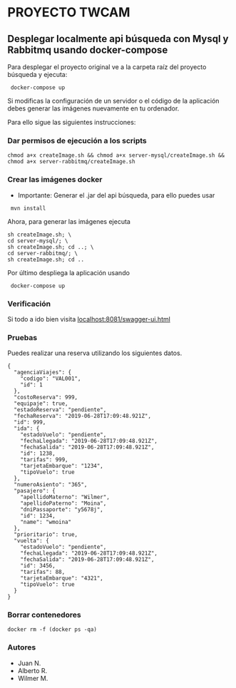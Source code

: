 # PROYECTO TWCAM 
## Desplegar localmente api búsqueda con Mysql y Rabbitmq usando docker-compose
Para desplegar el proyecto original ve a la carpeta raíz del proyecto búsqueda y ejecuta:
```
 docker-compose up
```
Si modificas la configuración de un servidor o el código de la aplicación debes generar las imágenes nuevamente en tu ordenador. 

Para ello sigue las siguientes instrucciones:
### Dar permisos de ejecución a los scripts
```
chmod a+x createImage.sh && chmod a+x server-mysql/createImage.sh && chmod a+x server-rabbitmq/createImage.sh 
``` 
### Crear las imágenes docker                  
* Importante: Generar el .jar del api búsqueda, para ello puedes usar
```
 mvn install
```
Ahora, para generar las imágenes ejecuta
```
sh createImage.sh; \
cd server-mysql/; \
sh createImage.sh; cd ..; \
cd server-rabbitmq/; \
sh createImage.sh; cd ..
```
Por último despliega la aplicación usando
```
 docker-compose up
```
### Verificación
Si todo a ido bien visita [localhost:8081/swagger-ui.html](http://localhost:8081/swagger-ui.html)

### Pruebas
Puedes realizar una reserva utilizando los siguientes datos.
```
{
  "agenciaViajes": {
    "codigo": "VAL001",
    "id": 1
  },
  "costoReserva": 999,
  "equipaje": true,
  "estadoReserva": "pendiente",
  "fechaReserva": "2019-06-28T17:09:48.921Z",
  "id": 999,
  "ida": {
    "estadoVuelo": "pendiente",
    "fechaLlegada": "2019-06-28T17:09:48.921Z",
    "fechaSalida": "2019-06-28T17:09:48.921Z",
    "id": 1238,
    "tarifas": 999,
    "tarjetaEmbarque": "1234",
    "tipoVuelo": true
  },
  "numeroAsiento": "365",
  "pasajero": {
    "apellidoMaterno": "Wilmer",
    "apellidoPaterno": "Moina",
    "dniPassaporte": "y5678j",
    "id": 1234,
    "name": "wmoina"
  },
  "prioritario": true,
  "vuelta": {
    "estadoVuelo": "pendiente",
    "fechaLlegada": "2019-06-28T17:09:48.921Z",
    "fechaSalida": "2019-06-28T17:09:48.921Z",
    "id": 3456,
    "tarifas": 88,
    "tarjetaEmbarque": "4321",
    "tipoVuelo": true
  }
}
```
### Borrar contenedores
```
docker rm -f (docker ps -qa)
```
### Autores
* Juan N.
* Alberto R.
* Wilmer M.
